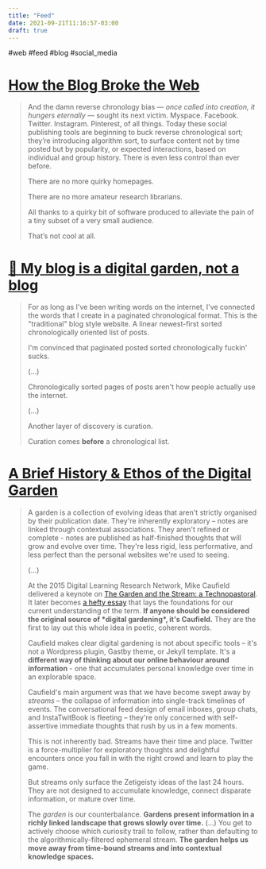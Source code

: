 ```yaml
---
title: "Feed"
date: 2021-09-21T11:16:57-03:00
draft: true
---
```


 #web #feed #blog #social_media

# [How the Blog Broke the Web](https://stackingthebricks.com/how-blogs-broke-the-web/)

> And the damn reverse chronology bias — *once called into creation, it hungers eternally* — sought its next victim. Myspace. Facebook. Twitter. Instagram.  Pinterest, of all things. Today these social publishing tools are  beginning to buck reverse chronological sort; they’re introducing  algorithm sort, to surface content not by time posted but by popularity, or expected interactions, based on individual and group history. There  is even less control than ever before.
>
> There are no more quirky homepages.
>
> There are no more amateur research librarians.
>
> All thanks to a quirky bit of software produced to alleviate the pain of a tiny subset of a very small audience.
>
> That’s not cool at all.



# [🌱 My blog is a digital garden, not a blog](https://joelhooks.com/digital-garden)

> For as long as I've been writing words  on the internet, I've connected the words that I create in a paginated  chronological format. This is the "traditional" blog style website. A  linear newest-first sorted chronologically oriented list of posts.
>
> I'm convinced that paginated posted sorted chronologically fuckin' sucks.
>
> (...)
>
> Chronologically sorted pages of posts aren't how people actually use the internet.
>
> (...)
>
> Another layer of discovery is curation.
>
> Curation comes **before** a chronological list. 



# [A Brief History & Ethos of the Digital Garden](https://maggieappleton.com/garden-history)

> A garden is a collection of evolving  ideas that aren't strictly organised by their publication date.  They're inherently exploratory – notes are linked through contextual  associations.  They aren't refined or complete - notes are published as  half-finished thoughts that will grow and evolve over time. They're less rigid, less performative, and less perfect than the personal websites  we're used to seeing.
>
> (...)
>
> At the 2015 Digital Learning Research Network, Mike Caufield delivered a keynote on [The Garden and the Stream: a Technopastoral](https://www.youtube.com/watch?v=ckv_CjyKyZY&feature=emb_logo). It later becomes [a hefty essay](https://hapgood.us/2015/10/17/the-garden-and-the-stream-a-technopastoral) that lays the foundations for our current understanding of the term. **If anyone should be considered the original source of \*digital gardening\*, it's Caufield.** They are the first to lay out this whole idea in poetic, coherent words. 
>
> Caufield makes clear digital gardening is not about specific tools – it's not a  Wordpress plugin, Gastby theme, or Jekyll template. It's a **different way of thinking about our online behaviour around information** - one that accumulates personal knowledge over time in an explorable space.
>
> Caufield's main argument was that we have become swept away by  *streams* – the collapse of information into single-track timelines of events.   The conversational feed design of email inboxes, group chats, and  InstaTwitBook is fleeting – they're only concerned with self-assertive  immediate thoughts that rush by us in a few moments. 
>
> This is not inherently bad. Streams have their time and place. Twitter is a  force-multiplier for exploratory thoughts and delightful encounters once you fall in with the right crowd and learn to play the game.
>
> But streams only surface the Zetigeisty ideas of the last 24 hours. They  are not designed to accumulate knowledge, connect disparate information, or mature over time. 
>
> The *garden* is our counterbalance. **Gardens present information in a richly linked landscape that grows slowly over time.** (...) You get to actively choose which curiosity trail to follow, rather than  defaulting to the algorithmically-filtered ephemeral stream. **The garden helps us move away from time-bound streams and into contextual knowledge spaces.**